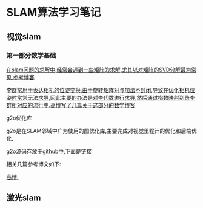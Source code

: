 # SLAM算法学习笔记

## 视觉slam

### 第一部分数学基础

[在slam问题的求解中,经常会遇到一些矩阵的求解,尤其以对矩阵的SVD分解最为常见,参考博客](https://blog.csdn.net/billbliss/article/details/78579308)



[李群常用于表达相机的位姿变换,由于旋转矩阵对与加法不封闭,导致在优化相机位姿时常常无法求导,因此主要的办法是对李代数进行求导,然后通过指数映射到录李群所对应的流行中.高博写了几篇关于这部分的数学博客](https://www.cnblogs.com/gaoxiang12/p/5137454.html#4500852)



g2o优化库

g2o是在SLAM邻域中广为使用的图优化库,主要完成对视觉里程计的优化和后端优化,

[g2o源码存放于github中,下面是链接](https://github.com/RainerKuemmerle/g2o)

相关几篇参考博文如下:

[高博:](https://www.cnblogs.com/gaoxiang12/p/5304272.html)



## 激光slam























